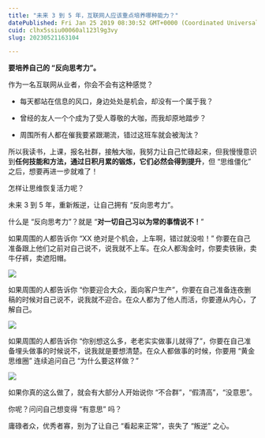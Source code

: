 ```yaml
---
title: "未来 3 到 5 年，互联网人应该重点培养哪种能力？"
datePublished: Fri Jan 25 2019 08:30:52 GMT+0000 (Coordinated Universal Time)
cuid: clhx5ssiu00060al123l9g3vy
slug: 20230521163104

---
```


**要培养自己的 “反向思考力”。**

作为一名互联网从业者，你会不会有这种感觉？

* 每天都站在信息的风口，身边处处是机会，却没有一个属于我？
    
* 曾经的友人一个个成为了受人尊敬的大咖，而我却原地踏步？
    
* 周围所有人都在催我要紧跟潮流，错过这班车就会被淘汰？
    

所以我读书，上课，报名社群，接触大咖，我努力让自己忙碌起来，但我慢慢意识到**任何技能和方法，通过日积月累的锻炼，它们必然会得到提升**，但 “思维僵化” 之后，想要再进一步就难了！

怎样让思维恢复活力呢？

未来 3 到 5 年，重新叛逆，让自己拥有 “反向思考力”。

什么是 “反向思考力”？就是 “**对一切自己习以为常的事情说不！**”

如果周围的人都告诉你 “XX 绝对是个机会，上车啊，错过就没啦！” 你要在自己准备跟上他们之前对自己说不，说我就不上车。在众人都淘金时，你要卖铁锹，卖牛仔裤，卖遮阳帽。

![](url)

如果周围的人都告诉你 “你要迎合大众，面向客户生产”，你要在自己准备连夜删稿的时候对自己说不，说我就不迎合。在众人都为了他人而活，你要遵从内心，了解自己。

![](url)

如果周围的人都告诉你 “你别想这么多，老老实实做事儿就得了”，你要在自己准备埋头做事的时候说不，说我就是要想清楚。在众人都做事的时候，你要用 “黄金思维圈” 连续追问自己 “为什么要这样做？”

![](url)

如果你真的这么做了，就会有大部分人开始说你 “不合群”，“假清高”，“没意思”。

你呢？问问自己想变得 “有意思” 吗？

庸碌者众，优秀者寡，别为了让自己 “看起来正常”，丧失了 “叛逆” 之心。